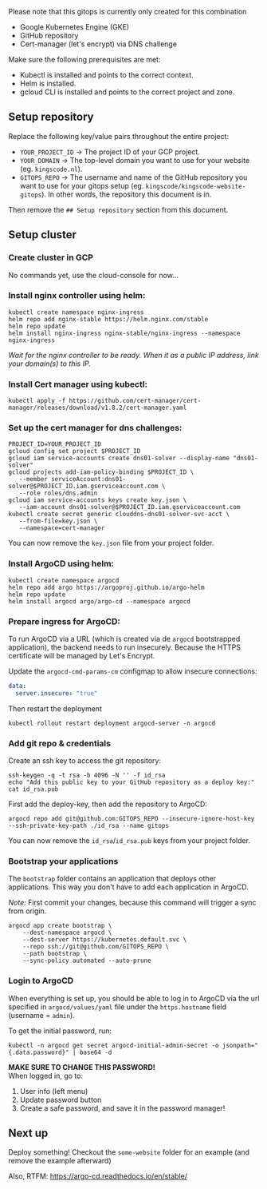 Please note that this gitops is currently only created for this combination
- Google Kubernetes Engine (GKE)
- GitHub repository
- Cert-manager (let's encrypt) via DNS challenge

Make sure the following prerequisites are met:
- Kubectl is installed and points to the correct context. 
- Helm is installed.
- gcloud CLI is installed and points to the correct project and zone.

## Setup repository

Replace the following key/value pairs throughout the entire project:
- `YOUR_PROJECT_ID` -> The project ID of your GCP project.
- `YOUR_DOMAIN` -> The top-level domain you want to use for your website (eg. `kingscode.nl`).
- `GITOPS_REPO` -> The username and name of the GitHub repository you want to use for your gitops setup (eg. `kingscode/kingscode-website-gitops`). In other words, the repository this document is in.

Then remove the `## Setup repository` section from this document.

## Setup cluster

### Create cluster in GCP

No commands yet, use the cloud-console for now...

### Install nginx controller using helm:
```shell
kubectl create namespace nginx-ingress
helm repo add nginx-stable https://helm.nginx.com/stable
helm repo update
helm install nginx-ingress nginx-stable/nginx-ingress --namespace nginx-ingress
```
_Wait for the nginx controller to be ready. When it as a public IP address, link your domain(s) to this IP._

### Install Cert manager using kubectl:
```shell
kubectl apply -f https://github.com/cert-manager/cert-manager/releases/download/v1.8.2/cert-manager.yaml
```

### Set up the cert manager for dns challenges:
```shell
PROJECT_ID=YOUR_PROJECT_ID
gcloud config set project $PROJECT_ID
gcloud iam service-accounts create dns01-solver --display-name "dns01-solver"
gcloud projects add-iam-policy-binding $PROJECT_ID \
   --member serviceAccount:dns01-solver@$PROJECT_ID.iam.gserviceaccount.com \
   --role roles/dns.admin
gcloud iam service-accounts keys create key.json \
   --iam-account dns01-solver@$PROJECT_ID.iam.gserviceaccount.com
kubectl create secret generic clouddns-dns01-solver-svc-acct \
   --from-file=key.json \
   --namespace=cert-manager
```
You can now remove the `key.json` file from your project folder.

### Install ArgoCD using helm:
```shell
kubectl create namespace argocd
helm repo add argo https://argoproj.github.io/argo-helm
helm repo update
helm install argocd argo/argo-cd --namespace argocd
```

### Prepare ingress for ArgoCD:
To run ArgoCD via a URL (which is created via de `argocd` bootstrapped application), the backend needs to run insecurely. Because the HTTPS certificate will be managed by Let's Encrypt.

Update the `argocd-cmd-params-cm` configmap to allow insecure connections:
```yaml
data:
  server.insecure: "true"
```

Then restart the deployment
```shell
kubectl rollout restart deployment argocd-server -n argocd
```

### Add git repo & credentials

Create an ssh key to access the git repository:
```shell
ssh-keygen -q -t rsa -b 4096 -N '' -f id_rsa
echo "Add this public key to your GitHub repository as a deploy key:"
cat id_rsa.pub
```
First add the deploy-key, then add the repository to ArgoCD:
```shell
argocd repo add git@github.com:GITOPS_REPO --insecure-ignore-host-key --ssh-private-key-path ./id_rsa --name gitops
```

You can now remove the `id_rsa`/`id_rsa.pub` keys from your project folder.

### Bootstrap your applications
The `bootstrap` folder contains an application that deploys other applications. This way you don't have to add each application in ArgoCD.

_Note:_ First commit your changes, because this command will trigger a sync from origin.

```shell
argocd app create bootstrap \
    --dest-namespace argocd \
    --dest-server https://kubernetes.default.svc \
    --repo ssh://git@github.com/GITOPS_REPO \
    --path bootstrap \
    --sync-policy automated --auto-prune
```

### Login to ArgoCD

When everything is set up, you should be able to log in to ArgoCD via the url specified in `argocd/values/yaml` file under the `https.hostname` field (username = `admin`).

To get the initial password, run: 
```shell
kubectl -n argocd get secret argocd-initial-admin-secret -o jsonpath="{.data.password}" | base64 -d
```

**MAKE SURE TO CHANGE THIS PASSWORD!**<br/>
When logged in, go to:
1. User info (left menu)
2. Update password button
3. Create a safe password, and save it in the password manager!

## Next up
Deploy something! Checkout the `some-website` folder for an example (and remove the example afterward)  

Also, RTFM: https://argo-cd.readthedocs.io/en/stable/ 
